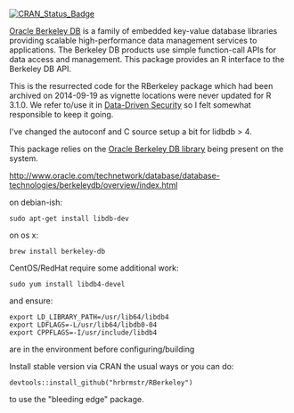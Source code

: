 <!-- README.md is generated from README.Rmd. Please edit that file -->
[![CRAN\_Status\_Badge](http://www.r-pkg.org/badges/version/RBerkeley)](http://cran.r-project.org/web/packages/RBerkeley)

[Oracle Berkeley DB](http://www.oracle.com/technetwork/database/database-technologies/berkeleydb/overview/index.html) is a family of embedded key-value database libraries providing scalable high-performance data management services to applications. The Berkeley DB products use simple function-call APIs for data access and management. This package provides an R interface to the Berkeley DB API.

This is the resurrected code for the RBerkeley package which had been archived on 2014-09-19 as vignette locations were never updated for R 3.1.0. We refer to/use it in [Data-Driven Security](http://dds.ec/) so I felt somewhat responsible to keep it going.

I've changed the autoconf and C source setup a bit for lidbdb \> 4.

This package relies on the [Oracle Berkeley DB library](http://www.oracle.com/technetwork/database/database-technologies/berkeleydb/overview/index.html) being present on the system.

<http://www.oracle.com/technetwork/database/database-technologies/berkeleydb/overview/index.html>

on debian-ish:

    sudo apt-get install libdb-dev

on os x:

    brew install berkeley-db

CentOS/RedHat require some additional work:

    sudo yum install libdb4-devel

and ensure:

    export LD_LIBRARY_PATH=/usr/lib64/libdb4
    export LDFLAGS=-L/usr/lib64/libdb0-04
    export CPPFLAGS=-I/usr/include/libdb4

are in the environment before configuring/building

Install stable version via CRAN the usual ways or you can do:

    devtools::install_github("hrbrmstr/RBerkeley") 

to use the "bleeding edge" package.
